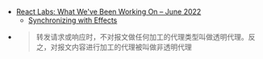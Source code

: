 - [React Labs: What We've Been Working On – June 2022](https://reactjs.org/blog/2022/06/15/react-labs-what-we-have-been-working-on-june-2022.html)
	- [Synchronizing with Effects](https://beta.reactjs.org/learn/synchronizing-with-effects)
- > 转发请求或响应时，不对报文做任何加工的代理类型叫做透明代理。反之，对报文内容进行加工的代理被叫做非透明代理